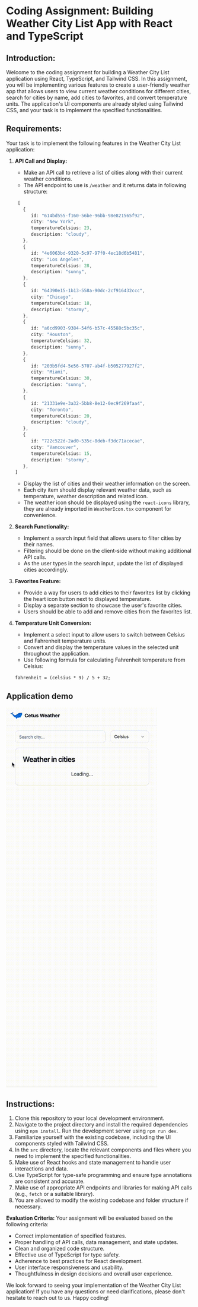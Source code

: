 # Coding Assignment: Building Weather City List App with React and TypeScript

## Introduction:

Welcome to the coding assignment for building a Weather City List application using React, TypeScript, and Tailwind CSS. In this assignment, you will be implementing various features to create a user-friendly weather app that allows users to view current weather conditions for different cities, search for cities by name, add cities to favorites, and convert temperature units. The application's UI components are already styled using Tailwind CSS, and your task is to implement the specified functionalities.

## Requirements:

Your task is to implement the following features in the Weather City List application:

1. **API Call and Display:**

   - Make an API call to retrieve a list of cities along with their current weather conditions.
   - The API endpoint to use is `/weather` and it returns data in following structure:

   ```Typescript
    [
      {
         id: "614bd555-f160-56be-96bb-98e821565f92",
         city: "New York",
         temperatureCelsius: 23,
         description: "cloudy",
      },
      {
         id: "4e6063bd-9320-5c97-97f0-4ec18d6b5481",
         city: "Los Angeles",
         temperatureCelsius: 28,
         description: "sunny",
      },
      {
         id: "64390e15-1b13-558a-90dc-2cf916432ccc",
         city: "Chicago",
         temperatureCelsius: 18,
         description: "stormy",
      },
      {
         id: "a6cd9903-9384-54f6-b57c-45588c5bc35c",
         city: "Houston",
         temperatureCelsius: 32,
         description: "sunny",
      },
      {
         id: "203b5fd4-5e56-5707-ab4f-b505277927f2",
         city: "Miami",
         temperatureCelsius: 30,
         description: "sunny",
      },
      {
         id: "21331e9e-3a32-5bb8-8e12-0ec9f269faa4",
         city: "Toronto",
         temperatureCelsius: 20,
         description: "cloudy",
      },
      {
         id: "722c522d-2ad0-535c-8deb-f3dc71acecae",
         city: "Vancouver",
         temperatureCelsius: 15,
         description: "stormy",
      },
   ]
   ```

   - Display the list of cities and their weather information on the screen.
   - Each city item should display relevant weather data, such as temperature, weather description and related icon.
   - The weather icon should be displayed using the `react-icons` library, they are already imported in `WeatherIcon.tsx` component for convenience.

2. **Search Functionality:**

   - Implement a search input field that allows users to filter cities by their names.
   - Filtering should be done on the client-side without making additional API calls.
   - As the user types in the search input, update the list of displayed cities accordingly.

3. **Favorites Feature:**

   - Provide a way for users to add cities to their favorites list by clicking the heart icon button next to displayed temperature.
   - Display a separate section to showcase the user's favorite cities.
   - Users should be able to add and remove cities from the favorites list.

4. **Temperature Unit Conversion:**
   - Implement a select input to allow users to switch between Celsius and Fahrenheit temperature units.
   - Convert and display the temperature values in the selected unit throughout the application.
   - Use following formula for calculating Fahrenheit temperature from Celsius:
   ```
   fahrenheit = (celsius * 9) / 5 + 32;
   ```

## Application demo

![Demo](public/demo.gif)

## Instructions:

1. Clone this repository to your local development environment.
2. Navigate to the project directory and install the required dependencies using `npm install`. Run the development server using `npm run dev`.
3. Familiarize yourself with the existing codebase, including the UI components styled with Tailwind CSS.
4. In the `src` directory, locate the relevant components and files where you need to implement the specified functionalities.
5. Make use of React hooks and state management to handle user interactions and data.
6. Use TypeScript for type-safe programming and ensure type annotations are consistent and accurate.
7. Make use of appropriate API endpoints and libraries for making API calls (e.g., `fetch` or a suitable library).
8. You are allowed to modify the existing codebase and folder structure if necessary.

**Evaluation Criteria:**
Your assignment will be evaluated based on the following criteria:

- Correct implementation of specified features.
- Proper handling of API calls, data management, and state updates.
- Clean and organized code structure.
- Effective use of TypeScript for type safety.
- Adherence to best practices for React development.
- User interface responsiveness and usability.
- Thoughtfulness in design decisions and overall user experience.

We look forward to seeing your implementation of the Weather City List application! If you have any questions or need clarifications, please don't hesitate to reach out to us. Happy coding!
